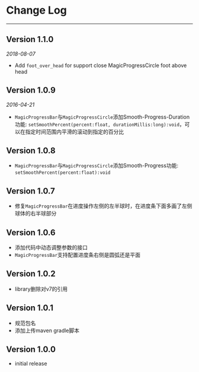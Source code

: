 # Change Log
---

## Version 1.1.0

_2018-08-07_

- Add `foot_over_head` for support close MagicProgressCircle foot above head

## Version 1.0.9

_2016-04-21_

- `MagicProgressBar`与`MagicProgressCircle`添加Smooth-Progress-Duration功能: `setSmoothPercent(percent:float, durationMillis:long):void`，可以在指定时间范围内平滑的滚动到指定的百分比

## Version 1.0.8

- `MagicProgressBar`与`MagicProgressCircle`添加Smooth-Progress功能: `setSmoothPercent(percent:float):void`

## Version 1.0.7

- 修复`MagicProgressBar`在进度操作左侧的左半球时，在进度条下面多画了左侧球体的右半球部分

## Version 1.0.6

- 添加代码中动态调整参数的接口
- `MagicProgressBar`支持配置进度条右侧是圆弧还是平面

## Version 1.0.2

- library删除对v7的引用

## Version 1.0.1

- 规范包名
- 添加上传maven gradle脚本

## Version 1.0.0

- initial release
